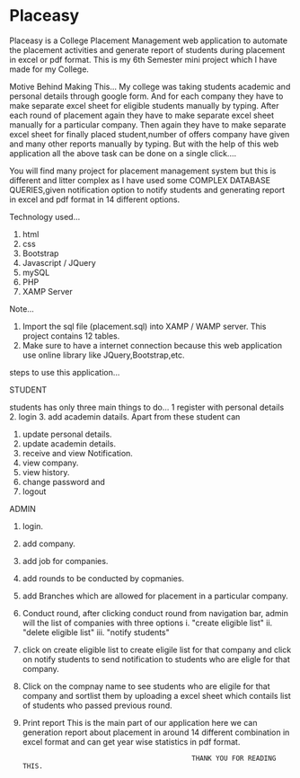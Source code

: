 # Placeasy
Placeasy is a College Placement Management web application to automate the placement activities
and generate report of students during placement in excel or pdf format.
This is my 6th Semester mini project which I have made for my College.

Motive Behind Making This...
My college was taking students academic and personal details through google form.
And for each company they have to make separate excel sheet for eligible students manually by typing.
After each round of placement again they have to make separate excel sheet manually for a particular company.
Then again they have to make separate excel sheet for finally placed student,number of offers company have given and many other reports manually by typing.
But with the help of this web application all the above task can be done on a single click....

You will find many project for placement management system but this is different and litter complex as I have used some COMPLEX DATABASE QUERIES,given notification option to notify students and generating report in excel and pdf format in 14 different options.

Technology used...
1. html
2. css
3. Bootstrap
4. Javascript / JQuery
5. mySQL
6. PHP
7. XAMP Server

Note...
1. Import the sql file (placement.sql) into XAMP / WAMP server. This project contains 12 tables.
2. Make sure to have a internet connection because this web application use online library like JQuery,Bootstrap,etc.

steps to use this application...

STUDENT

students has only three main things to do...
1 register with personal details 
2. login 
3. add academin datails.
Apart from these student can
1. update personal details.
2. update academin details.
3. receive and view Notification.
4. view company.
5. view history.
6. change password and 
7. logout

ADMIN
1. login.
2. add company.
3. add job for companies.
4. add rounds to be conducted by copmanies.
5. add Branches which are allowed for placement in a particular company.
6. Conduct round, after clicking conduct round from navigation bar, admin will the list of companies with three options
   i. "create eligible list"
   ii. "delete eligible list"
   iii. "notify students"
7. click on create eligible list to create eligile list for that company and click on notify students to send notification to students      who are eligle for that company.
8. Click on the compnay name to see students who are eligile for that company and sortlist them by uploading a excel sheet 
   which contails list of students who passed previous round.
9. Print report
   This is the main part of our application here we can generation report about placement in around 14 different combination in 
   excel format and can get year wise statistics in pdf format.

                                                 THANK YOU FOR READING THIS.
